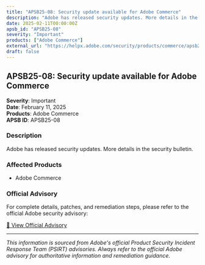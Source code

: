 ```yaml
---
title: "APSB25-08: Security update available for Adobe Commerce"
description: "Adobe has released security updates. More details in the security bulletin."
date: 2025-02-11T00:00:00Z
apsb_id: "APSB25-08"
severity: "Important"
products: ["Adobe Commerce"]
external_url: "https://helpx.adobe.com/security/products/commerce/apsb25-08.html"
draft: false
---
```


## APSB25-08: Security update available for Adobe Commerce

**Severity**: Important  
**Date**: February 11, 2025  
**Products**: Adobe Commerce  
**APSB ID**: APSB25-08

### Description

Adobe has released security updates. More details in the security bulletin.

### Affected Products

- Adobe Commerce


### Official Advisory

For complete details, patches, and remediation steps, please refer to the official Adobe security advisory:

[🔗 View Official Advisory](https://helpx.adobe.com/security/products/commerce/apsb25-08.html)

---

*This information is sourced from Adobe's official Product Security Incident Response Team (PSIRT) advisories. Always refer to the official Adobe advisory for authoritative information and remediation guidance.*
